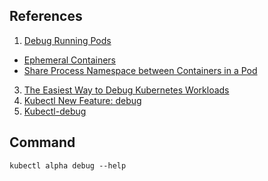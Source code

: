 ## References
1. [Debug Running Pods](https://kubernetes.io/docs/tasks/debug-application-cluster/debug-running-pod/)
* [Ephemeral Containers](https://kubernetes.io/docs/concepts/workloads/pods/ephemeral-containers/)
* [Share Process Namespace between Containers in a Pod](https://kubernetes.io/docs/tasks/configure-pod-container/share-process-namespace/)
3. [The Easiest Way to Debug Kubernetes Workloads](https://towardsdatascience.com/the-easiest-way-to-debug-kubernetes-workloads-ff2ff5e3cc75)
4. [Kubectl New Feature: debug](https://www.kloia.com/blog/kubectl-new-feature-debug)
5. [Kubectl-debug](https://github.com/aylei/kubectl-debug)

## Command
```shell
kubectl alpha debug --help
```
